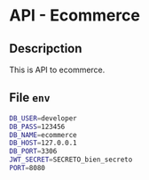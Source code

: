 # API - Ecommerce
## Descripction
This is API to ecommerce.
## File ``env``
```bash
DB_USER=developer
DB_PASS=123456
DB_NAME=ecommerce
DB_HOST=127.0.0.1
DB_PORT=3306
JWT_SECRET=SECRETO_bien_secreto
PORT=8080
```